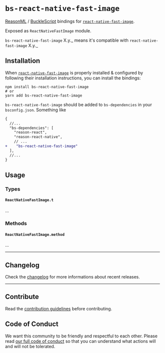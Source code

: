 # `bs-react-native-fast-image`

[ReasonML](https://reasonml.github.io) /
[BuckleScript](https://bucklescript.github.io) bindings for
[`react-native-fast-image`](https://github.com/DylanVann/react-native-fast-image).

Exposed as `ReactNativeFastImage` module.

`bs-react-native-fast-image` X.y._ means it's compatible with
`react-native-fast-image` X.y._

## Installation

When
[`react-native-fast-image`](https://github.com/DylanVann/react-native-fast-image)
is properly installed & configured by following their installation instructions,
you can install the bindings:

```console
npm install bs-react-native-fast-image
# or
yarn add bs-react-native-fast-image
```

`bs-react-native-fast-image` should be added to `bs-dependencies` in your
`bsconfig.json`. Something like

```diff
{
  //...
  "bs-dependencies": [
    "reason-react",
    "reason-react-native",
    // ...
+    "bs-react-native-fast-image"
  ],
  //...
}
```

## Usage

### Types

#### `ReactNativeFastImage.t`

...

### Methods

#### `ReactNativeFastImage.method`

...

---

## Changelog

Check the [changelog](./CHANGELOG.md) for more informations about recent
releases.

---

## Contribute

Read the
[contribution guidelines](https://github.com/reason-react-native/.github/blob/master/CONTRIBUTING.md)
before contributing.

## Code of Conduct

We want this community to be friendly and respectful to each other. Please read
[our full code of conduct](https://github.com/reason-react-native/.github/blob/master/CODE_OF_CONDUCT.md)
so that you can understand what actions will and will not be tolerated.
